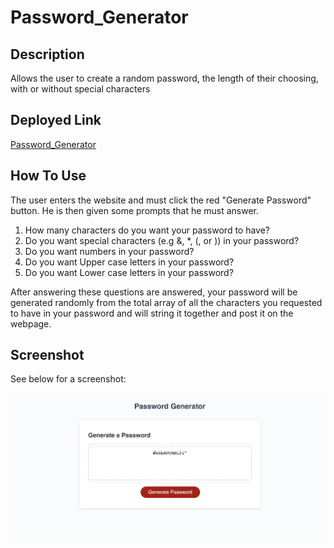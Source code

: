 # Password_Generator

## Description
Allows the user to create a random password, the length of their choosing, with or without special characters

## Deployed Link
[Password_Generator](https://jpls218.github.io/Password_Generator/)

## How To Use
The user enters the website and must click the red "Generate Password" button. He is then given some prompts that he must answer.
1. How many characters do you want your password to have?
2. Do you want special characters (e.g &, *, (, or )) in your password?
3. Do you want numbers in your password?
4. Do you want Upper case letters in your password?
5. Do you want Lower case letters in your password?

After answering these questions are answered, your password will be generated randomly from the total array of all the characters you requested to have in your password and will string it together and post it on the webpage.

## Screenshot
See below for a screenshot:

![Password Generator Screenshot](Password_Generator.jpeg)
